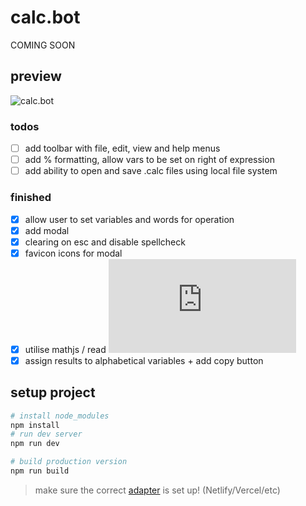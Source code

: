 # calc.bot

COMING SOON

## preview
![calc.bot]()
### todos
- [ ] add toolbar with file, edit, view and help menus
- [ ] add % formatting, allow vars to be set on right of expression
- [ ] add ability to open and save .calc files using local file system
### finished
- [x] allow user to set variables and words for operation
- [x] add modal
- [x] clearing on esc and disable spellcheck
- [x] favicon icons for modal
- [x] utilise mathjs / read ![docs](https://mathjs.org/docs/index.html)
- [x] assign results to alphabetical variables + add copy button

## setup project

```bash
# install node_modules
npm install
# run dev server
npm run dev

# build production version
npm run build
```

> make sure the correct [adapter](https://kit.svelte.dev/docs/adapters) is set up! (Netlify/Vercel/etc)